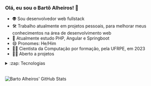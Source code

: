 ### Olá, eu sou o Bartô Alheiros! 👋
- 👽 Sou desenvolvedor web fullstack
- 🛠 Trabalho atualmente em projetos pessoais, para melhorar meus conhecimentos na área de desenvolvimento web
- 🌱 Atualmente estudo PHP, Angular e Springboot
- 😄 Pronomes: He/Him
- 👨‍🎓 Cientista da Computação por formação, pela UFRPE, em 2023
- 🕵️‍♀️ Aberto a projetos

<details>
<summary>:zap: Tecnologias</summary>
<div style="display: inline_block">
  <img align="center" alt="Barto-Angular" height="30" width="30" src="https://angular.io/assets/images/logos/angular/angular.png">
  <img align="center" alt="Barto-PHP" height="40" width="40" src="./img/php-logo.png">
  <img align="center" alt="Barto-Java" height="42" width="42" style="margin: 0 20 20 20;" src="./img/java-logo.png">
  <img align="center" alt="Barto-Spring" height="60" width="60" style="padding-bottom: 30;" src="./img/spring-logo.svg">
</div>
</details>

<br />

<div style="display: inline_block"><br>
  <img align="left" alt="Barto Alheiros' GitHub Stats" src="https://readme-stats-bartoalheiros.vercel.app/api?username=bartoalheiros&show_icons=true&hide_border=false&title_color=ff652f&icon_color=FFE400&bg_color=09131B&text_color=ffffff&border_color=0c1a25" />
<div>
